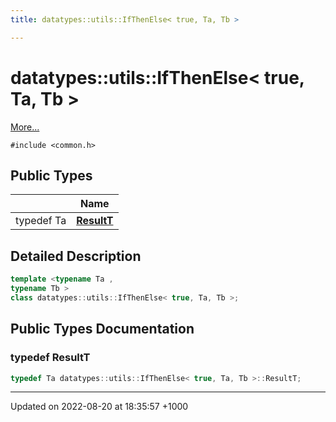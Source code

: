 ```yaml
---
title: datatypes::utils::IfThenElse< true, Ta, Tb >

---
```


# datatypes::utils::IfThenElse< true, Ta, Tb >



 [More...](#detailed-description)


`#include <common.h>`

## Public Types

|                | Name           |
| -------------- | -------------- |
| typedef Ta | **[ResultT](/cpp/Classes/classdatatypes_1_1utils_1_1IfThenElse_3_01true_00_01Ta_00_01Tb_01_4/#typedef-resultt)**  |

## Detailed Description

```cpp
template <typename Ta ,
typename Tb >
class datatypes::utils::IfThenElse< true, Ta, Tb >;
```

## Public Types Documentation

### typedef ResultT

```cpp
typedef Ta datatypes::utils::IfThenElse< true, Ta, Tb >::ResultT;
```


-------------------------------

Updated on 2022-08-20 at 18:35:57 +1000